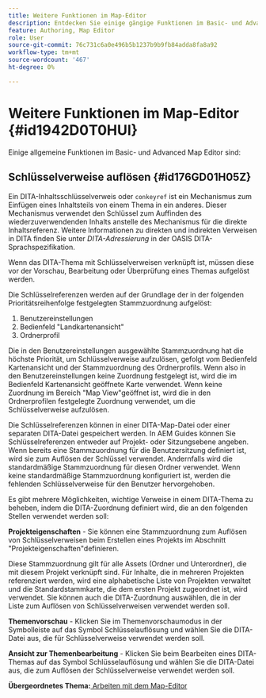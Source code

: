 ```yaml
---
title: Weitere Funktionen im Map-Editor
description: Entdecken Sie einige gängige Funktionen im Basic- und Advanced Map Editor. Erfahren Sie, wie Sie wichtige Verweise im Map-Editor auflösen.
feature: Authoring, Map Editor
role: User
source-git-commit: 76c731c6a0e496b5b1237b9b9fb84adda8fa8a92
workflow-type: tm+mt
source-wordcount: '467'
ht-degree: 0%

---
```


# Weitere Funktionen im Map-Editor {#id1942D0T0HUI}

Einige allgemeine Funktionen im Basic- und Advanced Map Editor sind:

## Schlüsselverweise auflösen {#id176GD01H05Z}

Ein DITA-Inhaltsschlüsselverweis oder `conkeyref` ist ein Mechanismus zum Einfügen eines Inhaltsteils von einem Thema in ein anderes. Dieser Mechanismus verwendet den Schlüssel zum Auffinden des wiederzuverwendenden Inhalts anstelle des Mechanismus für die direkte Inhaltsreferenz. Weitere Informationen zu direkten und indirekten Verweisen in DITA finden Sie unter *DITA-Adressierung* in der OASIS DITA-Sprachspezifikation.

Wenn das DITA-Thema mit Schlüsselverweisen verknüpft ist, müssen diese vor der Vorschau, Bearbeitung oder Überprüfung eines Themas aufgelöst werden.

Die Schlüsselreferenzen werden auf der Grundlage der in der folgenden Prioritätsreihenfolge festgelegten Stammzuordnung aufgelöst:

1. Benutzereinstellungen
1. Bedienfeld &quot;Landkartenansicht&quot;
1. Ordnerprofil

Die in den Benutzereinstellungen ausgewählte Stammzuordnung hat die höchste Priorität, um Schlüsselverweise aufzulösen, gefolgt vom Bedienfeld Kartenansicht und der Stammzuordnung des Ordnerprofils. Wenn also in den Benutzereinstellungen keine Zuordnung festgelegt ist, wird die im Bedienfeld Kartenansicht geöffnete Karte verwendet. Wenn keine Zuordnung im Bereich &quot;Map View&quot;geöffnet ist, wird die in den Ordnerprofilen festgelegte Zuordnung verwendet, um die Schlüsselverweise aufzulösen.

Die Schlüsselreferenzen können in einer DITA-Map-Datei oder einer separaten DITA-Datei gespeichert werden. In AEM Guides können Sie Schlüsselreferenzen entweder auf Projekt- oder Sitzungsebene angeben. Wenn bereits eine Stammzuordnung für die Benutzersitzung definiert ist, wird sie zum Auflösen der Schlüssel verwendet. Andernfalls wird die standardmäßige Stammzuordnung für diesen Ordner verwendet. Wenn keine standardmäßige Stammzuordnung konfiguriert ist, werden die fehlenden Schlüsselverweise für den Benutzer hervorgehoben.

Es gibt mehrere Möglichkeiten, wichtige Verweise in einem DITA-Thema zu beheben, indem die DITA-Zuordnung definiert wird, die an den folgenden Stellen verwendet werden soll:

**Projekteigenschaften** - Sie können eine Stammzuordnung zum Auflösen von Schlüsselverweisen beim Erstellen eines Projekts im Abschnitt &quot;Projekteigenschaften&quot;definieren.

Diese Stammzuordnung gilt für alle Assets \(Ordner und Unterordner\), die mit diesem Projekt verknüpft sind. Für Inhalte, die in mehreren Projekten referenziert werden, wird eine alphabetische Liste von Projekten verwaltet und die Standardstammkarte, die dem ersten Projekt zugeordnet ist, wird verwendet. Sie können auch die DITA-Zuordnung auswählen, die in der Liste zum Auflösen von Schlüsselverweisen verwendet werden soll.

**Themenvorschau** - Klicken Sie im Themenvorschaumodus in der Symbolleiste auf das Symbol Schlüsselauflösung und wählen Sie die DITA-Datei aus, die für Schlüsselverweise verwendet werden soll.

**Ansicht zur Themenbearbeitung** - Klicken Sie beim Bearbeiten eines DITA-Themas auf das Symbol Schlüsselauflösung und wählen Sie die DITA-Datei aus, die zum Auflösen der Schlüsselverweise verwendet werden soll.

**Übergeordnetes Thema:**[ Arbeiten mit dem Map-Editor](map-editor.md)
